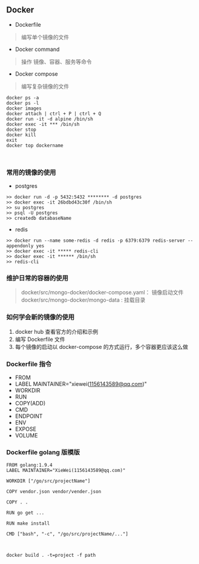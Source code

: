 ## Docker


- Dockerfile

> 编写单个镜像的文件

- Docker command

> 操作 镜像、容器、服务等命令

- Docker compose

> 编写复杂镜像的文件


```
docker ps -a
docker ps -l
docker images
docker attach | ctrl + P | ctrl + Q
docker run -it -d alpine /bin/sh
docker exec -it *** /bin/sh
docker stop
docker kill
exit
docker top dockername



```




### 常用的镜像的使用

- postgres

```
>> docker run -d -p 5432:5432 ******** -d postgres
>> docker exec -it 26bdbd43c30f /bin/sh
>> su postgres
>> psql -U postgres
>> createdb databaseName

```

- redis

```
>> docker run --name some-redis -d redis -p 6379:6379 redis-server --appendonly yes
>> docker exec -it ***** redis-cli
>> docker exec -it ****** /bin/sh
>> redis-cli

```

### 维护日常的容器的使用

> docker/src/mongo-docker/docker-compose.yaml： 镜像启动文件
> docker/src/mongo-docker/mongo-data : 挂载目录

### 如何学会新的镜像的使用

1. docker hub 查看官方的介绍和示例
2. 编写 Dockerfile 文件
3. 每个镜像的启动以 docker-compose 的方式运行，多个容器更应该这么做

### Dockerfile 指令

- FROM
- LABEL MAINTAINER="xiewei(1156143589@qq.com)"
- WORKDIR
- RUN
- COPY(ADD)
- CMD
- ENDPOINT
- ENV
- EXPOSE
- VOLUME


### Dockerfile golang 版模版

```$xslt
FROM golang:1.9.4
LABEL MAINTAINER="XieWei(1156143589@qq.com)"

WORKDIR ["/go/src/projectName"]

COPY vendor.json vendor/vender.json

COPY . .

RUN go get ...

RUN make install

CMD ["bash", "-c", "/go/src/projectName/..."]



```

```$xslt
docker build . -t=project -f path
```